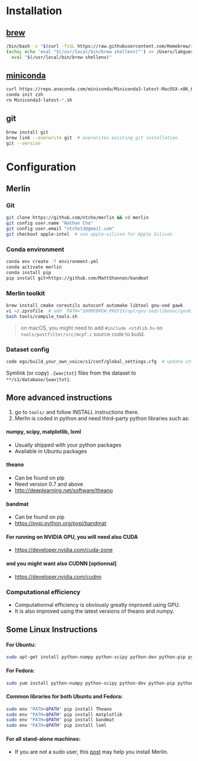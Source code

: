 # Installation

## [brew](https://brew.sh/)
  
```bash
/bin/bash -c "$(curl -fsSL https://raw.githubusercontent.com/Homebrew/install/HEAD/install.sh)"
(echo; echo 'eval "$(/usr/local/bin/brew shellenv)"') >> /Users/labguest/.zprofile
  eval "$(/usr/local/bin/brew shellenv)"
```

## [miniconda](https://docs.conda.io/en/latest/miniconda.html#latest-miniconda-installer-links)

```bash
curl https://repo.anaconda.com/miniconda/Miniconda3-latest-MacOSX-x86_64.sh -O && bash Miniconda3-latest-*.sh  # use MacOSX-arm64 for Apple Silicon
conda init zsh
rm Miniconda3-latest-*.sh
```

## git

```bash
brew install git
brew link --overwrite git  # overwrites existing git installation
git --version
```

# Configuration

## Merlin

### Git

```bash
git clone https://github.com/ntcho/merlin && cd merlin
git config user.name "Nathan Cho"
git config user.email "ntcho13@gmail.com"
git checkout apple-intel  # use apple-silicon for Apple Silicon
```

### Conda environment

```bash
conda env create -f environment.yml
conda activate merlin
conda install pip
pip install git+https://github.com/MattShannon/bandmat
```

### Merlin toolkit

```bash
brew install cmake coreutils autoconf automake libtool gnu-sed gawk
vi ~/.zprofile  # add `PATH="$HOMEBREW_PREFIX/opt/gnu-sed/libexec/gnubin:$PATH"`
bash tools/compile_tools.sh
```

> on macOS, you might need to add `#include <stdlib.h>` on `tools/postfilter/src/mcpf.c` source code to build.

### Dataset config

```bash
code egs/build_your_own_voice/s1/conf/global_settings.cfg  # update utterance counts
```

Symlink (or copy) `.{wav|txt}` files from the dataset to `**/s1/database/{wav|txt}`.

## More advanced instructions

1. go to `tools/`  and follow INSTALL instructions there.
2. Merlin is coded in python and need third-party python libraries such as:

#### numpy, scipy, matplotlib, lxml 

- Usually shipped with your python packages 
- Available in Ubuntu packages

#### theano

- Can be found on pip
- Need version 0.7 and above
- http://deeplearning.net/software/theano

#### bandmat

- Can be found on pip
- https://pypi.python.org/pypi/bandmat

#### For running on NVIDIA GPU, you will need also CUDA

- https://developer.nvidia.com/cuda-zone

#### and you might want also CUDNN [optionnal]

- https://developer.nvidia.com/cudnn

### Computational efficiency
    
- Computationnal efficiency is obviously greatly improved using GPU.
- It is also improved using the latest versions of theano and numpy.

## Some Linux Instructions

#### For Ubuntu: 
```sh
sudo apt-get install python-numpy python-scipy python-dev python-pip python-nose g++ libopenblas-dev git libc6-dev-i386 glibc-devel.i686 csh
```

#### For Fedora: 
```sh
sudo yum install python-numpy python-scipy python-dev python-pip python-nose g++ libopenblas-dev git libc6-dev-i386 glibc-devel.i686 csh python-lxml libxslt-devel unzip
```

#### Common libraries for both Ubuntu and Fedora:
```sh
sudo env "PATH=$PATH" pip install Theano
sudo env "PATH=$PATH" pip install matplotlib
sudo env "PATH=$PATH" pip install bandmat
sudo env "PATH=$PATH" pip install lxml
```

#### For all stand-alone machines:
- If you are not a sudo user, this [post](https://cstr-edinburgh.github.io/install-merlin/) may help you install Merlin.

